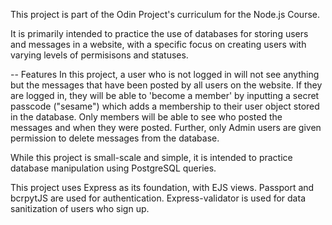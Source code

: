 This project is part of the Odin Project's curriculum for the Node.js Course.

It is primarily intended to practice the use of databases for storing users and messages in a website, with a specific focus on creating users with varying levels of permisisons and statuses.

-- Features
In this project, a user who is not logged in will not see anything but the messages that have been posted by all users on the website. If they are logged in, they will be able to 'become a member' by inputting a secret passcode ("sesame") which adds a membership to their user object stored in the database. Only members will be able to see who posted the messages and when they were posted. Further, only Admin users are given permission to delete messages from the database.

While this project is small-scale and simple, it is intended to practice database manipulation using PostgreSQL queries.

This project uses Express as its foundation, with EJS views. Passport and bcrpytJS are used for authentication. Express-validator is used for data sanitization of users who sign up.
